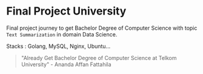 # **Final Project University**

Final project journey to get Bachelor Degree of Computer Science with topic  `Text Summarization` in domain Data Science.

Stacks : Golang, MySQL, Nginx, Ubuntu...

> "Already Get Bachelor Degree of Computer Science at Telkom University" - 
> Ananda Affan Fattahila

